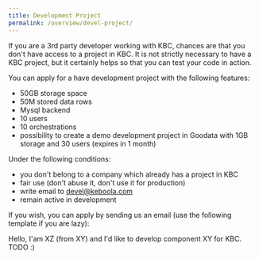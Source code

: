 ```yaml
---
title: Development Project
permalink: /overview/devel-project/
---
```


If you are a 3rd party developer working with KBC, chances are that you don't have access to
a project in KBC. It is not strictly necessary to have a KBC project, but it certainly helps
so that you can test your code in action. 

You can apply for a have development project with the following features:

- 50GB storage space
- 50M stored data rows
- Mysql backend
- 10 users
- 10 orchestrations
- possibility to create a demo development project in Goodata with 1GB storage and 30 users (expires in 1 month)
 
Under the following conditions:

- you don't belong to a company which already has a project in KBC
- fair use (don't abuse it, don't use it for production)
- write email to devel@keboola.com
- remain active in development

If you wish, you can apply by sending us an email (use the following template if you are lazy):

Hello,
I'am XZ (from XY) and I'd like to develop component XY for KBC. TODO :)
